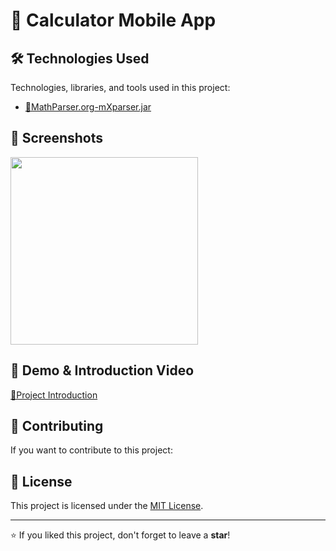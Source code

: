 # 📌 Calculator Mobile App

## 🛠 Technologies Used

Technologies, libraries, and tools used in this project:

- [🔹MathParser.org-mXparser.jar](https://mathparser.org/mxparser-downloads/) 

## 📸 Screenshots

<img src="https://github.com/user-attachments/assets/83fd7fba-94c5-4ddd-9b67-807fc00bb4e4" width="300">

## 🎥 Demo & Introduction Video

[🔹Project Introduction](https://www.youtube.com/watch?v=Vn_MH8Vcsxs)

## 🤝 Contributing

If you want to contribute to this project:

## 📄 License

This project is licensed under the [MIT License](LICENSE).

---

⭐ If you liked this project, don't forget to leave a **star**!
